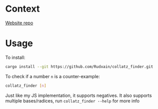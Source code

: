 # Context
[Website repo](https://github.com/Rudxain/Collatz-finder)

# Usage
To install:
```sh
cargo install --git https://github.com/Rudxain/collatz_finder.git
```
To check if a number `n` is a counter-example:
```sh
collatz_finder [n]
```

Just like my JS implementation, it supports negatives. It also supports multiple bases/radices, run `collatz_finder --help` for more info
